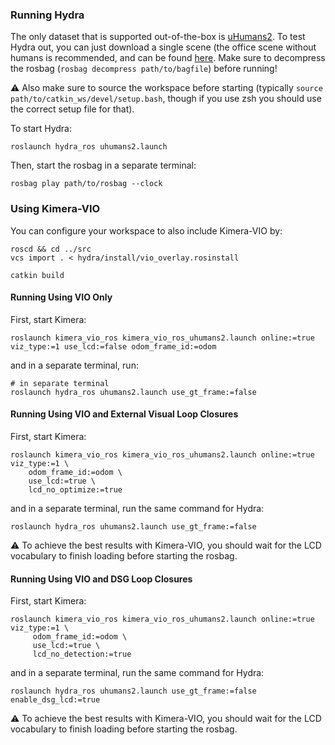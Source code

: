 ### Running Hydra

The only dataset that is supported out-of-the-box is [uHumans2](http://web.mit.edu/sparklab/datasets/uHumans2/).
To test Hydra out, you can just download a single scene (the office scene without humans is recommended, and can be found [here](https://drive.google.com/uc?id=1CA_1Awu-bewJKpDrILzWok_H_6cOkGDb).
Make sure to decompress the rosbag (`rosbag decompress path/to/bagfile`) before running!

:warning: Also make sure to source the workspace before starting (typically `source path/to/catkin_ws/devel/setup.bash`, though if you use zsh you should use the correct setup file for that).

To start Hydra:
```
roslaunch hydra_ros uhumans2.launch
```

Then, start the rosbag in a separate terminal:
```
rosbag play path/to/rosbag --clock
```

### Using Kimera-VIO

You can configure your workspace to also include Kimera-VIO by:
```
roscd && cd ../src
vcs import . < hydra/install/vio_overlay.rosinstall

catkin build
```

#### Running Using VIO Only

First, start Kimera:

```
roslaunch kimera_vio_ros kimera_vio_ros_uhumans2.launch online:=true viz_type:=1 use_lcd:=false odom_frame_id:=odom
```

and in a separate terminal, run:

```
# in separate terminal
roslaunch hydra_ros uhumans2.launch use_gt_frame:=false
```

#### Running Using VIO and External Visual Loop Closures

First, start Kimera:

```
roslaunch kimera_vio_ros kimera_vio_ros_uhumans2.launch online:=true viz_type:=1 \
    odom_frame_id:=odom \
    use_lcd:=true \
    lcd_no_optimize:=true
```

and in a separate terminal, run the same command for Hydra:

```
roslaunch hydra_ros uhumans2.launch use_gt_frame:=false
```

:warning: To achieve the best results with Kimera-VIO, you should wait for the LCD vocabulary to finish loading before starting the rosbag.

#### Running Using VIO and DSG Loop Closures

First, start Kimera:

```
roslaunch kimera_vio_ros kimera_vio_ros_uhumans2.launch online:=true viz_type:=1 \
     odom_frame_id:=odom \
     use_lcd:=true \
     lcd_no_detection:=true
```

and in a separate terminal, run the same command for Hydra:

```
roslaunch hydra_ros uhumans2.launch use_gt_frame:=false enable_dsg_lcd:=true
```

:warning: To achieve the best results with Kimera-VIO, you should wait for the LCD vocabulary to finish loading before starting the rosbag.
